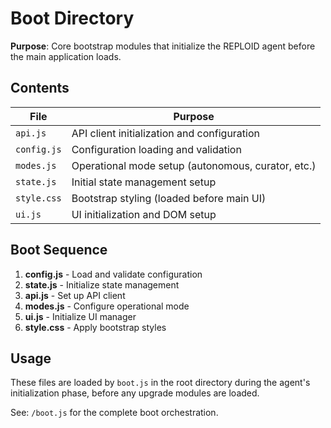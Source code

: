 # Boot Directory

**Purpose**: Core bootstrap modules that initialize the REPLOID agent before the main application loads.

## Contents

| File | Purpose |
|------|---------|
| `api.js` | API client initialization and configuration |
| `config.js` | Configuration loading and validation |
| `modes.js` | Operational mode setup (autonomous, curator, etc.) |
| `state.js` | Initial state management setup |
| `style.css` | Bootstrap styling (loaded before main UI) |
| `ui.js` | UI initialization and DOM setup |

## Boot Sequence

1. **config.js** - Load and validate configuration
2. **state.js** - Initialize state management
3. **api.js** - Set up API client
4. **modes.js** - Configure operational mode
5. **ui.js** - Initialize UI manager
6. **style.css** - Apply bootstrap styles

## Usage

These files are loaded by `boot.js` in the root directory during the agent's initialization phase, before any upgrade modules are loaded.

See: `/boot.js` for the complete boot orchestration.
